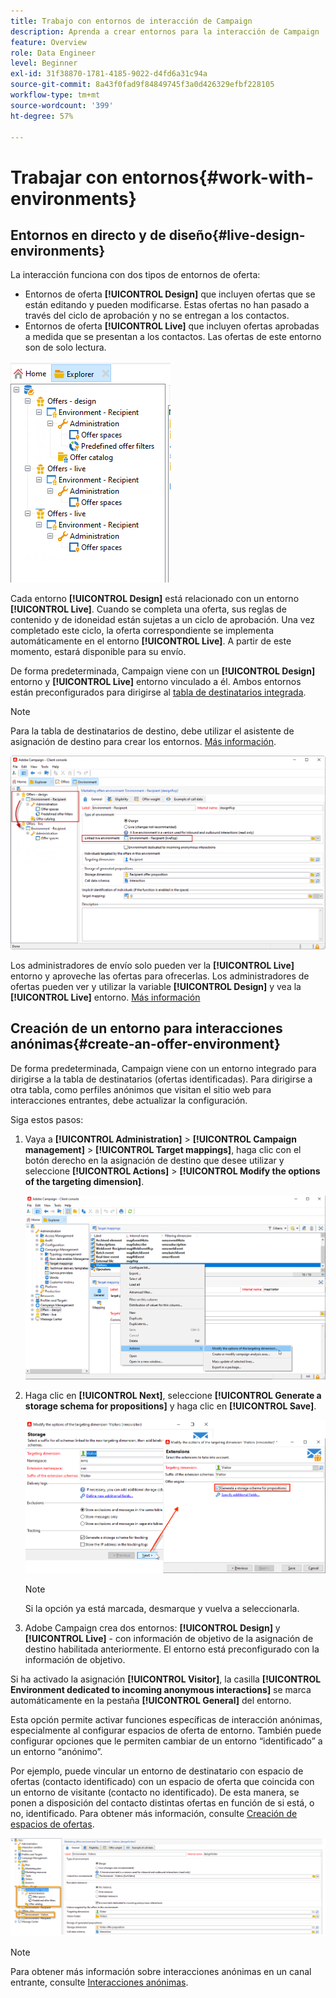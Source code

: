 ```yaml
---
title: Trabajo con entornos de interacción de Campaign
description: Aprenda a crear entornos para la interacción de Campaign
feature: Overview
role: Data Engineer
level: Beginner
exl-id: 31f38870-1781-4185-9022-d4fd6a31c94a
source-git-commit: 8a43f0fad9f84849745f3a0d426329efbf228105
workflow-type: tm+mt
source-wordcount: '399'
ht-degree: 57%

---
```


# Trabajar con entornos{#work-with-environments}

## Entornos en directo y de diseño{#live-design-environments}

La interacción funciona con dos tipos de entornos de oferta:

* Entornos de oferta **[!UICONTROL Design]** que incluyen ofertas que se están editando y pueden modificarse. Estas ofertas no han pasado a través del ciclo de aprobación y no se entregan a los contactos.
* Entornos de oferta **[!UICONTROL Live]** que incluyen ofertas aprobadas a medida que se presentan a los contactos. Las ofertas de este entorno son de solo lectura.

![](assets/offer_environments_overview_001.png)

Cada entorno **[!UICONTROL Design]** está relacionado con un entorno **[!UICONTROL Live]**. Cuando se completa una oferta, sus reglas de contenido y de idoneidad están sujetas a un ciclo de aprobación. Una vez completado este ciclo, la oferta correspondiente se implementa automáticamente en el entorno **[!UICONTROL Live]**. A partir de este momento, estará disponible para su envío.

De forma predeterminada, Campaign viene con un **[!UICONTROL Design]** entorno y **[!UICONTROL Live]** entorno vinculado a él. Ambos entornos están preconfigurados para dirigirse al [tabla de destinatarios integrada](../dev/datamodel.md#ootb-profiles).

>[!NOTE]
>
>Para la tabla de destinatarios de destino, debe utilizar el asistente de asignación de destino para crear los entornos. [Más información](#creating-an-offer-environment).

![](assets/offer_environments_overview_002.png)

Los administradores de envío solo pueden ver la **[!UICONTROL Live]** entorno y aproveche las ofertas para ofrecerlas. Los administradores de ofertas pueden ver y utilizar la variable **[!UICONTROL Design]** y vea la **[!UICONTROL Live]** entorno. [Más información](interaction-operators.md)

## Creación de un entorno para interacciones anónimas{#create-an-offer-environment}

De forma predeterminada, Campaign viene con un entorno integrado para dirigirse a la tabla de destinatarios (ofertas identificadas). Para dirigirse a otra tabla, como perfiles anónimos que visitan el sitio web para interacciones entrantes, debe actualizar la configuración.

Siga estos pasos:

1. Vaya a **[!UICONTROL Administration]** > **[!UICONTROL Campaign management]** > **[!UICONTROL Target mappings]**, haga clic con el botón derecho en la asignación de destino que desee utilizar y seleccione **[!UICONTROL Actions]** > **[!UICONTROL Modify the options of the targeting dimension]**.

   ![](assets/offer_env_anonymous_001.png)

1. Haga clic en **[!UICONTROL Next]**, seleccione **[!UICONTROL Generate a storage schema for propositions]** y haga clic en **[!UICONTROL Save]**.

   ![](assets/offer_env_anonymous_002.png)

   >[!NOTE]
   >
   >Si la opción ya está marcada, desmarque y vuelva a seleccionarla.

1. Adobe Campaign crea dos entornos: **[!UICONTROL Design]** y **[!UICONTROL Live]** - con información de objetivo de la asignación de destino habilitada anteriormente. El entorno está preconfigurado con la información de objetivo.

Si ha activado la asignación **[!UICONTROL Visitor]**, la casilla **[!UICONTROL Environment dedicated to incoming anonymous interactions]** se marca automáticamente en la pestaña **[!UICONTROL General]** del entorno.

Esta opción permite activar funciones específicas de interacción anónimas, especialmente al configurar espacios de oferta de entorno. También puede configurar opciones que le permiten cambiar de un entorno “identificado” a un entorno “anónimo”.

Por ejemplo, puede vincular un entorno de destinatario con espacio de ofertas (contacto identificado) con un espacio de oferta que coincida con un entorno de visitante (contacto no identificado). De esta manera, se ponen a disposición del contacto distintas ofertas en función de si está, o no, identificado. Para obtener más información, consulte [Creación de espacios de ofertas](interaction-offer-spaces.md).

![](assets/offer_env_anonymous_003.png)

>[!NOTE]
>
>Para obtener más información sobre interacciones anónimas en un canal entrante, consulte [Interacciones anónimas](anonymous-interactions.md).
